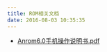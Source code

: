 ```yaml
---
title: ROM相关文档 
date: 2016-08-03 10:35:35
---
```

* [Anrom6.0手机操作说明书.pdf](http://u.mixun.org/static/misc/Anrom6.0%E6%89%8B%E6%9C%BA%E6%93%8D%E4%BD%9C%E8%AF%B4%E6%98%8E%E4%B9%A6.pdf)
